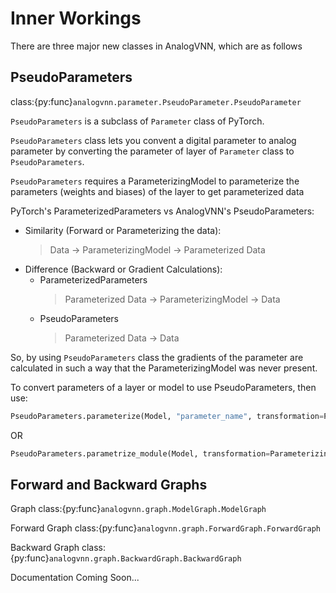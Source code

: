 # Inner Workings

There are three major new classes in AnalogVNN, which are as follows

## PseudoParameters

class:{py:func}`analogvnn.parameter.PseudoParameter.PseudoParameter`

`PseudoParameters` is a subclass of `Parameter` class of PyTorch.

`PseudoParameters` class lets you convent a digital parameter to analog parameter by converting
the parameter of layer of `Parameter` class to `PseudoParameters`.

`PseudoParameters` requires a ParameterizingModel to parameterize the parameters (weights and biases) of the
layer to get parameterized data

PyTorch's ParameterizedParameters vs AnalogVNN's PseudoParameters:
- Similarity (Forward or Parameterizing the data):
  > Data &#8594; ParameterizingModel &#8594; Parameterized Data
- Difference (Backward or Gradient Calculations):
  - ParameterizedParameters
    > Parameterized Data &#8594; ParameterizingModel &#8594; Data
  - PseudoParameters
    > Parameterized Data &#8594; Data

So, by using `PseudoParameters` class the gradients of the parameter are calculated in such a way that
the ParameterizingModel was never present.

To convert parameters of a layer or model to use PseudoParameters, then use:

  ```python
  PseudoParameters.parameterize(Model, "parameter_name", transformation=ParameterizingModel)
  ```

OR

  ```python
  PseudoParameters.parametrize_module(Model, transformation=ParameterizingModel)
  ```

## Forward and Backward Graphs

Graph class:{py:func}`analogvnn.graph.ModelGraph.ModelGraph`

Forward Graph class:{py:func}`analogvnn.graph.ForwardGraph.ForwardGraph`

Backward Graph class:{py:func}`analogvnn.graph.BackwardGraph.BackwardGraph`

Documentation Coming Soon...
